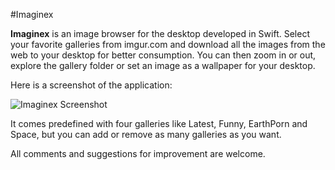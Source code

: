 #Imaginex

**Imaginex** is an image browser for the desktop developed in Swift. Select your favorite galleries from imgur.com and download all the images from the web to your desktop for better consumption. You can then zoom in or out, explore the gallery folder or set an image as a wallpaper for your desktop.

Here is a screenshot of the application: 

![Imaginex Screenshot](http://i.imgur.com/HiC07Hx.jpg)

It comes predefined with four galleries like Latest, Funny, EarthPorn and Space, but you can add or remove as many galleries as you want.

All comments and suggestions for improvement are welcome.